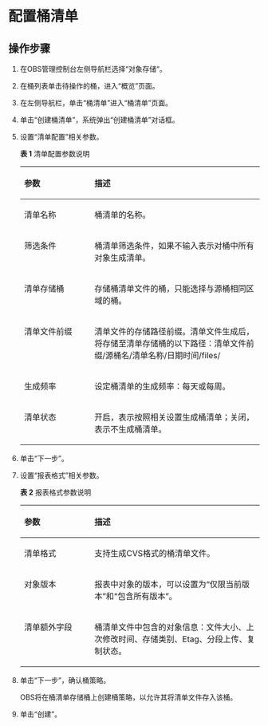 # 配置桶清单<a name="obs_03_0084"></a>

## 操作步骤<a name="section117761522124"></a>

1.  在OBS管理控制台左侧导航栏选择“对象存储“。
2.  在桶列表单击待操作的桶，进入“概览”页面。
3.  在左侧导航栏，单击“桶清单”进入“桶清单”页面。
4.  单击“创建桶清单”，系统弹出“创建桶清单”对话框。
5.  设置“清单配置”相关参数。

    **表 1**  清单配置参数说明

    <a name="table19665173916132"></a>
    <table><thead align="left"><tr id="row966620399131"><th class="cellrowborder" valign="top" width="29.360000000000003%" id="mcps1.2.3.1.1"><p id="p36663396137"><a name="p36663396137"></a><a name="p36663396137"></a>参数</p>
    </th>
    <th class="cellrowborder" valign="top" width="70.64%" id="mcps1.2.3.1.2"><p id="p066613396132"><a name="p066613396132"></a><a name="p066613396132"></a>描述</p>
    </th>
    </tr>
    </thead>
    <tbody><tr id="row5666439141316"><td class="cellrowborder" valign="top" width="29.360000000000003%" headers="mcps1.2.3.1.1 "><p id="p1766603951320"><a name="p1766603951320"></a><a name="p1766603951320"></a>清单名称</p>
    </td>
    <td class="cellrowborder" valign="top" width="70.64%" headers="mcps1.2.3.1.2 "><p id="p4666153931319"><a name="p4666153931319"></a><a name="p4666153931319"></a>桶清单的名称。</p>
    </td>
    </tr>
    <tr id="row126661839151316"><td class="cellrowborder" valign="top" width="29.360000000000003%" headers="mcps1.2.3.1.1 "><p id="p4666123915138"><a name="p4666123915138"></a><a name="p4666123915138"></a>筛选条件</p>
    </td>
    <td class="cellrowborder" valign="top" width="70.64%" headers="mcps1.2.3.1.2 "><p id="p3268163572010"><a name="p3268163572010"></a><a name="p3268163572010"></a>桶清单筛选条件，如果不输入表示对桶中所有对象生成清单。</p>
    </td>
    </tr>
    <tr id="row366623919135"><td class="cellrowborder" valign="top" width="29.360000000000003%" headers="mcps1.2.3.1.1 "><p id="p1666173914131"><a name="p1666173914131"></a><a name="p1666173914131"></a>清单存储桶</p>
    </td>
    <td class="cellrowborder" valign="top" width="70.64%" headers="mcps1.2.3.1.2 "><p id="p15666113921314"><a name="p15666113921314"></a><a name="p15666113921314"></a>存储桶清单文件的桶，只能选择与源桶相同区域的桶。</p>
    </td>
    </tr>
    <tr id="row1966683971315"><td class="cellrowborder" valign="top" width="29.360000000000003%" headers="mcps1.2.3.1.1 "><p id="p5666193981314"><a name="p5666193981314"></a><a name="p5666193981314"></a>清单文件前缀</p>
    </td>
    <td class="cellrowborder" valign="top" width="70.64%" headers="mcps1.2.3.1.2 "><p id="p16661539191310"><a name="p16661539191310"></a><a name="p16661539191310"></a>清单文件的存储路径前缀。清单文件生成后，将存储至清单存储桶的以下路径：清单文件前缀/源桶名/清单名称/日期时间/files/</p>
    </td>
    </tr>
    <tr id="row1066613981316"><td class="cellrowborder" valign="top" width="29.360000000000003%" headers="mcps1.2.3.1.1 "><p id="p766633991312"><a name="p766633991312"></a><a name="p766633991312"></a>生成频率</p>
    </td>
    <td class="cellrowborder" valign="top" width="70.64%" headers="mcps1.2.3.1.2 "><p id="p19666039121320"><a name="p19666039121320"></a><a name="p19666039121320"></a>设定桶清单的生成频率：每天或每周。</p>
    </td>
    </tr>
    <tr id="row1416527122214"><td class="cellrowborder" valign="top" width="29.360000000000003%" headers="mcps1.2.3.1.1 "><p id="p1517127152213"><a name="p1517127152213"></a><a name="p1517127152213"></a>清单状态</p>
    </td>
    <td class="cellrowborder" valign="top" width="70.64%" headers="mcps1.2.3.1.2 "><p id="p217527152216"><a name="p217527152216"></a><a name="p217527152216"></a>开启，表示按照相关设置生成桶清单；关闭，表示不生成桶清单。</p>
    </td>
    </tr>
    </tbody>
    </table>

6.  单击“下一步”。
7.  设置“报表格式”相关参数。

    **表 2**  报表格式参数说明

    <a name="table2075795382319"></a>
    <table><thead align="left"><tr id="row775813535231"><th class="cellrowborder" valign="top" width="29.360000000000003%" id="mcps1.2.3.1.1"><p id="p375875312236"><a name="p375875312236"></a><a name="p375875312236"></a>参数</p>
    </th>
    <th class="cellrowborder" valign="top" width="70.64%" id="mcps1.2.3.1.2"><p id="p1875865316238"><a name="p1875865316238"></a><a name="p1875865316238"></a>描述</p>
    </th>
    </tr>
    </thead>
    <tbody><tr id="row1975845313233"><td class="cellrowborder" valign="top" width="29.360000000000003%" headers="mcps1.2.3.1.1 "><p id="p19758253162314"><a name="p19758253162314"></a><a name="p19758253162314"></a>清单格式</p>
    </td>
    <td class="cellrowborder" valign="top" width="70.64%" headers="mcps1.2.3.1.2 "><p id="p1875815316232"><a name="p1875815316232"></a><a name="p1875815316232"></a>支持生成CVS格式的桶清单文件。</p>
    </td>
    </tr>
    <tr id="row177581953152310"><td class="cellrowborder" valign="top" width="29.360000000000003%" headers="mcps1.2.3.1.1 "><p id="p875835372315"><a name="p875835372315"></a><a name="p875835372315"></a>对象版本</p>
    </td>
    <td class="cellrowborder" valign="top" width="70.64%" headers="mcps1.2.3.1.2 "><p id="p675825362311"><a name="p675825362311"></a><a name="p675825362311"></a>报表中对象的版本，可以设置为“仅限当前版本”和“包含所有版本”。</p>
    </td>
    </tr>
    <tr id="row16758115382312"><td class="cellrowborder" valign="top" width="29.360000000000003%" headers="mcps1.2.3.1.1 "><p id="p475855352315"><a name="p475855352315"></a><a name="p475855352315"></a>清单额外字段</p>
    </td>
    <td class="cellrowborder" valign="top" width="70.64%" headers="mcps1.2.3.1.2 "><p id="p6758125392312"><a name="p6758125392312"></a><a name="p6758125392312"></a>桶清单文件中包含的对象信息：文件大小、上次修改时间、存储类别、Etag、分段上传、复制状态。</p>
    </td>
    </tr>
    </tbody>
    </table>

8.  单击“下一步”，确认桶策略。

    OBS将在桶清单存储桶上创建桶策略，以允许其将清单文件存入该桶。

9.  单击“创建”。

